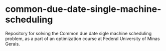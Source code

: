 # common-due-date-single-machine-scheduling
Repository for solving the Common due date sigle machine scheduling problem, as a part of an optimization course at Federal University of Minas Gerais. 
